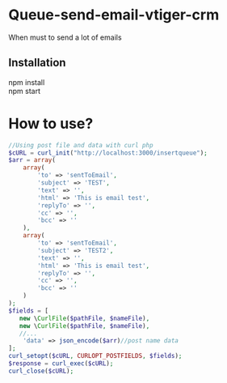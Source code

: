 # Queue-send-email-vtiger-crm
When must to send a lot of emails

## Installation
npm install<br>
npm start

# How to use?

```php
//Using post file and data with curl php
$cURL = curl_init("http://localhost:3000/insertqueue");
$arr = array(
	array(
		'to' => 'sentToEmail', 
		'subject' => 'TEST', 
		'text' => '', 
		'html' => 'This is email test', 
		'replyTo' => '', 
		'cc' => '', 
		'bcc' => ''
	),
	array(
		'to' => 'sentToEmail', 
		'subject' => 'TEST2', 
		'text' => '', 
		'html' => 'This is email test', 
		'replyTo' => '', 
		'cc' => '', 
		'bcc' => ''
	)
);
$fields = [
   new \CurlFile($pathFile, $nameFile),
   new \CurlFile($pathFile, $nameFile),
   //...
	'data' => json_encode($arr)//post name data
];
curl_setopt($cURL, CURLOPT_POSTFIELDS, $fields);
$response = curl_exec($cURL);
curl_close($cURL);

